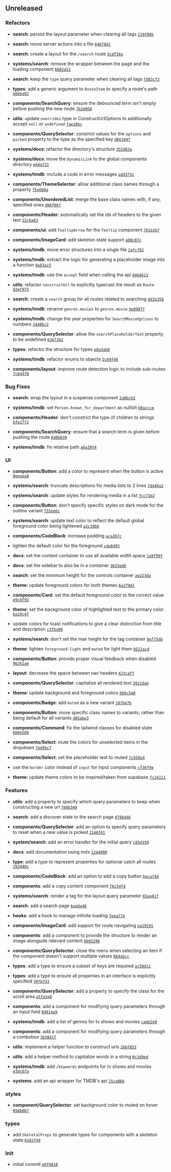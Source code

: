 ## Unreleased

### Refactors

- **search**: persist the layout parameter when clearing all tags <code>[219f08b](https://github.com/Norviah/media-hub/commit/219f08b3c535fb3b1b951847ce0e184daac7b153)</code>

- **search**: move server actions into a file <code>[646f8d1](https://github.com/Norviah/media-hub/commit/646f8d1975b243c96a83dd4b89d212cd207f00a1)</code>

- **search**: create a layout for the `/search` route <code>[3cdf34a](https://github.com/Norviah/media-hub/commit/3cdf34af1933ecac3bacc1ff41f70d8189908493)</code>

- **systems/search**: remove the wrapper between the page and the loading component <code>[6082a51](https://github.com/Norviah/media-hub/commit/6082a51d03c47be1ddbc4e5852de538cd419821c)</code>

- **search**: keep the `type` query parameter when clearing all tags <code>[fd83cf3](https://github.com/Norviah/media-hub/commit/fd83cf35e84a0b5d21515c3c395acc52ddc18fd3)</code>

- **types**: add a generic argument to `RouteItem` to specify a route's path <code>[b0eba92](https://github.com/Norviah/media-hub/commit/b0eba9287dcdd259237ecfba76fcade0d91b864d)</code>

- **components/SearchQuery**: ensure the debounced term isn't empty before pushing the new route <code>[7b2d050](https://github.com/Norviah/media-hub/commit/7b2d05049e5d41563b5d1549d8539d7ff9bca477)</code>

- **utils**: update `overrides` type in ConstructUrlOptions to additionally accept `null` or `undefined` <code>[fae18bc](https://github.com/Norviah/media-hub/commit/fae18bc4daacad2eea9ca5f033cee0e7523e11ab)</code>

- **components/QuerySelector**: constrict values for the `options` and `picked` property to the type as the specified key <code>[d661847](https://github.com/Norviah/media-hub/commit/d661847a5a519a7c29e9326b8ffc72f68031013b)</code>

- **systems/docs**: refactor the directory's structure <code>[355d03a](https://github.com/Norviah/media-hub/commit/355d03ae313340465f9e49c75357e6e078ec890c)</code>

- **systems/docs**: move the `DynamicLink` to the global components directory <code>[e64a721](https://github.com/Norviah/media-hub/commit/e64a7211326da793894dd0281750285b4f7f2cd9)</code>

- **systems/tmdb**: include a code in error messages <code>[add373c](https://github.com/Norviah/media-hub/commit/add373c8b4dab64c2b76065945728a107379f742)</code>

- **components/ThemeSelector**: allow additional class names through a property <code>[f5e600a](https://github.com/Norviah/media-hub/commit/f5e600a26d883ab8935f2577e44082f1592bcc38)</code>

- **components/UnorderedList**: merge the base class names with, if any, specified ones <code>[d66f0bf](https://github.com/Norviah/media-hub/commit/d66f0bf9883f55aa3f1a135f8cd5ac8211af7507)</code>

- **components/Header**: automatically set the ids of headers to the given text <code>[32c6a63](https://github.com/Norviah/media-hub/commit/32c6a637276424359f48b3b1baf324c1ce622066)</code>

- **components/ui**: add `TooltipArrow` for the `Tooltip` component <code>[701b3b7](https://github.com/Norviah/media-hub/commit/701b3b7c4d75229592b364a004c26bf4bb7afb57)</code>

- **components/ImageCard**: add skeleton state support <code>[a08c87c](https://github.com/Norviah/media-hub/commit/a08c87c21b4ec70aa6d4861f7ba03f8e2ee1b829)</code>

- **systems/tmdb**: move error structures into a single file <code>[2afcf82](https://github.com/Norviah/media-hub/commit/2afcf82d5577ba53b51b8f27973c1b0c04f3e3ad)</code>

- **systems/tmdb**: extract the logic for generating a placeholder image into a function <code>[9a83ac5](https://github.com/Norviah/media-hub/commit/9a83ac5a55ea7cb4ee64309d095e6397d2aa8864)</code>

- **systems/tmdb**: use the `accept` field when calling the api <code>[8464813](https://github.com/Norviah/media-hub/commit/8464813c5b5a3fa7656c9ee2200e20a3cffbbb88)</code>

- **utils**: refactor `constructUrl` to explicitly typecast the result as `Route` <code>[d2ef975](https://github.com/Norviah/media-hub/commit/d2ef975077ca0b3d135ce5722b8e2ec665bef3e8)</code>

- **search**: create a `search` group for all routes related to searching <code>[dd1b35b](https://github.com/Norviah/media-hub/commit/dd1b35bbde2a95261956e60638274054dbf89ac1)</code>

- **systems/tmdb**: rename `genres.movies` to `genres.movie` <code>[3e899f7](https://github.com/Norviah/media-hub/commit/3e899f7dc9f86618548bb1f234a06683e079262c)</code>

- **systems/tmdb**: change the year properties for `SearchMovieOptions` to numbers <code>[2440bc2](https://github.com/Norviah/media-hub/commit/2440bc25bb9c7e6b1b0d95ee10e9bb73b4d9dcba)</code>

- **components/QuerySelector**: allow the `searchPlaceholderText` property to be undefined <code>[61673b2](https://github.com/Norviah/media-hub/commit/61673b24555a12065649585c949eace0b705857e)</code>

- **types**: refactor the structure for types <code>[e8a3ab0](https://github.com/Norviah/media-hub/commit/e8a3ab02ee5563c36c9e4c08138f0db051d9e230)</code>

- **systems/tmdb**: refactor enums to objects <code>[2c69f46](https://github.com/Norviah/media-hub/commit/2c69f462615909197d9f43eacc4da13280f38f7c)</code>

- **components/layout**: improve route detection logic to include sub-routes <code>[7c644f8](https://github.com/Norviah/media-hub/commit/7c644f87f38483079eb245ee7f55b66b90dcb63b)</code>

### Bug Fixes

- **search**: wrap the layout in a suspense component <code>[2a0bc62](https://github.com/Norviah/media-hub/commit/2a0bc6201f19eaeb23ade84a81ca2eef0c9f13f4)</code>

- **systems/tmdb**: set `Person.known_for_department` as nullish <code>[b0accce](https://github.com/Norviah/media-hub/commit/b0accce5c447ccf1a18696f3cb0baef1f5bd16be)</code>

- **components/Header**: don't constrict the type of children to strings <code>[bfe2772](https://github.com/Norviah/media-hub/commit/bfe2772050a18fb9c07d163edf86aa9e3902d58c)</code>

- **components/SearchQuery**: ensure that a search term is given before pushing the route <code>[848b639](https://github.com/Norviah/media-hub/commit/848b63924737b29ca70c07df906c0496fb61c751)</code>

- **systems/tmdb**: fix relative path <code>[a6a39f4](https://github.com/Norviah/media-hub/commit/a6a39f45118c91c8167124a4f27569b9bafcfa4a)</code>

### UI

- **components/Button**: add a color to represent when the button is active <code>[8eeaea8](https://github.com/Norviah/media-hub/commit/8eeaea8de5f5885bec0268c2d214bf0c8e0913d1)</code>

- **systems/search**: truncate descriptions for media lists to 2 lines <code>[fd449a2](https://github.com/Norviah/media-hub/commit/fd449a26643196b3dab7eec9658b93cd49488e4a)</code>

- **systems/search**: update styles for rendering media in a list <code>[7cc71b2](https://github.com/Norviah/media-hub/commit/7cc71b283dbc8400ef0b9a7d4ec1bf13a3a594b4)</code>

- **components/Button**: don't specify specific styles on dark mode for the outline variant <code>[755ee6c](https://github.com/Norviah/media-hub/commit/755ee6caa3f71f0fabbb38bb75a169f346d0dff6)</code>

- **systems/search**: update text color to reflect the default global foreground color being lightened <code>[a2c39b6](https://github.com/Norviah/media-hub/commit/a2c39b644037a9ff8af2c8a9fd4549c1ed9e227b)</code>

- **components/CodeBlock**: increase padding <code>[aca267c](https://github.com/Norviah/media-hub/commit/aca267c36a931bb69ada3e0b5786f5e5d3f8b2dc)</code>

- lighten the default color for the foreground <code>[cde8d93](https://github.com/Norviah/media-hub/commit/cde8d93c7c44ecc73cc1e627adfabde2c5a54403)</code>

- **docs**: set the content container to use all available width space <code>[1a9f99f](https://github.com/Norviah/media-hub/commit/1a9f99f9044ae4715a840433d34913923b9063f0)</code>

- **docs**: set the sidebar to also be in a container <code>[3633ed6](https://github.com/Norviah/media-hub/commit/3633ed6e032a3cc413b115b225dfbb40dc2f7441)</code>

- **search**: set the minimum height for the controls container <code>[ae223da](https://github.com/Norviah/media-hub/commit/ae223da2b976b9287b4f086e28db6768517c77e3)</code>

- **theme**: update foreground colors for both themes <code>[6a279d1](https://github.com/Norviah/media-hub/commit/6a279d1f0cc437c804463c8d331bf031ebdd9af3)</code>

- **components/Card**: set the default foreground color to the correct value <code>[e9c8f93](https://github.com/Norviah/media-hub/commit/e9c8f936586ff8b11915afdb820abca9f34c5b1e)</code>

- **theme**: set the background color of highlighted text to the primary color <code>[ba19c4f](https://github.com/Norviah/media-hub/commit/ba19c4f03c8616d7927e1a1e409e978b93449727)</code>

- update colors for toast notifications to give a clear distinction from title and description <code>[c3fba96](https://github.com/Norviah/media-hub/commit/c3fba96b8f7ecdc5376e1021f547755ce7fd278c)</code>

- **systems/search**: don't set the max height for the tag container <code>[9ef75db](https://github.com/Norviah/media-hub/commit/9ef75dbec4af3bbc324b8517e2502eb2f0c333d1)</code>

- **theme**: lighten `foreground-light` and `muted` for light them <code>[9522acd](https://github.com/Norviah/media-hub/commit/9522acdba763c7c0a15c88d13a4b6cda16f2593b)</code>

- **components/Button**: provide proper visual feedback when disabled <code>[96261ae](https://github.com/Norviah/media-hub/commit/96261aea6df8afadb0e4bf93adf3829807d1bab1)</code>

- **layout**: decrease the space between nav headers <code>[423caff](https://github.com/Norviah/media-hub/commit/423caffe69c4eb6615e9948d69742611a8bbe891)</code>

- **components/QuerySelector**: capitalize all rendered text <code>[3921da4](https://github.com/Norviah/media-hub/commit/3921da4632caa6fcddb7584bdf321a07190c7e18)</code>

- **theme**: update background and foreground colors <code>[809c540](https://github.com/Norviah/media-hub/commit/809c540c60676d63df46184d9804fc98e1f5f09b)</code>

- **components/Badge**: add `muted` as a new variant <code>[107647b](https://github.com/Norviah/media-hub/commit/107647b59d88d3b5f089ad4b13b6dbd02fa7d356)</code>

- **components/Button**: move specific class names to variants, rather than being default for all variants <code>[d85abe3](https://github.com/Norviah/media-hub/commit/d85abe33adc10a32cd5a4d14d185a14d18bf2b87)</code>

- **components/Command**: fix the tailwind classes for disabled state <code>[666e508](https://github.com/Norviah/media-hub/commit/666e50897a53196608542b5d4c87baf803aaeee7)</code>

- **components/Select**: mute the colors for unselected items in the dropdown <code>[7ed9bc7](https://github.com/Norviah/media-hub/commit/7ed9bc7e5b364b62a5cf60e85ebe24b730d82849)</code>

- **components/Select**: set the placeholder text to muted <code>[7c958e4](https://github.com/Norviah/media-hub/commit/7c958e4c40e783fa86df061b1e68d3c43fa4d7b3)</code>

- use the `border` color instead of `input` for input components <code>[cf36f9e](https://github.com/Norviah/media-hub/commit/cf36f9e8fd0b1c4492399d8f6f559be3a451a527)</code>

- **theme**: update theme colors to be inspired/taken from supabase <code>[fc16111](https://github.com/Norviah/media-hub/commit/fc16111acd015899ede62078162b6b1846768e5f)</code>

### Features

- **utils**: add a property to specify which query parameters to keep when constructing a new url <code>[760b340](https://github.com/Norviah/media-hub/commit/760b340255fb31d9c0ca7c9639616a1fc1b71aa1)</code>

- **search**: add a discover state to the search page <code>[479b446](https://github.com/Norviah/media-hub/commit/479b44648d5a013d7ee068b52289794f6f136816)</code>

- **components/QuerySelector**: add an option to specify query parameters to reset when a new value is picked <code>[2146f01](https://github.com/Norviah/media-hub/commit/2146f014d0fde2fa6a20b60e74a081a1bbc76d8a)</code>

- **system/search**: add an error handler for the initial query <code>[c85d359](https://github.com/Norviah/media-hub/commit/c85d3599543bd7897ed088607c10ab6681e53c1b)</code>

- **docs**: add documentation using mdx <code>[1244090](https://github.com/Norviah/media-hub/commit/1244090512b3fd78549d8a2c727d562740856f94)</code>

- **type**: add a type to represent properties for optional catch all routes <code>[192040c](https://github.com/Norviah/media-hub/commit/192040c96bc9dc57eb8c50d3697d5398858084d7)</code>

- **components/CodeBlock**: add an option to add a copy button <code>[beca74d](https://github.com/Norviah/media-hub/commit/beca74d41088fafc33e43d6424b5f467d8a6f8c8)</code>

- **components**: add a copy content component <code>[f6c54f4](https://github.com/Norviah/media-hub/commit/f6c54f40bc95c51b55db553df7ae1a1b5ae84ab8)</code>

- **systems/search**: render a tag for the layout query parameter <code>[65ee01f](https://github.com/Norviah/media-hub/commit/65ee01fce9c30692d28d2f4e608ea7f18b4d7381)</code>

- **search**: add a search page <code>[6adda48](https://github.com/Norviah/media-hub/commit/6adda487e740261a26db9dd89fcd559f483d23fb)</code>

- **hooks**: add a hook to manage infinite loading <code>[feea77e](https://github.com/Norviah/media-hub/commit/feea77e34052ddbc7c731a8f7d33eee5ee529448)</code>

- **components/ImageCard**: add support for route navigating <code>[ea19191](https://github.com/Norviah/media-hub/commit/ea19191872df8565888ac9b9fa25e023b34b3b2c)</code>

- **components**: add a component to provide the structure to render an image alongside relevant content <code>[b601296](https://github.com/Norviah/media-hub/commit/b601296ebb45388c494305b83764815ee368a627)</code>

- **components/QuerySelector**: close the menu when selecting an item if the component doesn't support multiple values <code>[884abcc](https://github.com/Norviah/media-hub/commit/884abccad1f704748773bdde62e96f7388883767)</code>

- **types**: add a type to ensure a subset of keys are required <code>[ac58d11](https://github.com/Norviah/media-hub/commit/ac58d114e9e7b4adc48aaec604b80d3368054b0a)</code>

- **types**: add a type to ensure all properties in an interface is explicitly specifeid <code>[39fb7d3](https://github.com/Norviah/media-hub/commit/39fb7d39053e469252216da3631bc1e0e7db11ac)</code>

- **components/QuerySelector**: add a property to specify the class for the scroll area <code>[a5fa2e8](https://github.com/Norviah/media-hub/commit/a5fa2e852b9c4cdb392d01054b7ed18aec3bc5c6)</code>

- **components**: add a component for modifying query parameters through an input field <code>[89914a9](https://github.com/Norviah/media-hub/commit/89914a9300e8bc3471689b5812eca6b9c5ba4381)</code>

- **systems/tmdb**: add a list of genres for tv shows and movies <code>[cade2e0](https://github.com/Norviah/media-hub/commit/cade2e07b8d76713072a8ae31d40db26f09b4f31)</code>

- **components**: add a component for modifying query parameters through a combobox <code>[3b5841f](https://github.com/Norviah/media-hub/commit/3b5841fa64a692f7589e7ac339fe646daeb2c701)</code>

- **utils**: implement a helper function to construct urls <code>[2b6f853](https://github.com/Norviah/media-hub/commit/2b6f8530b7d5ac5f145f01902debb22200337f6d)</code>

- **utils**: add a helper method to capitalize words in a string <code>[0c3d9ed](https://github.com/Norviah/media-hub/commit/0c3d9edd003a8edc8f068d4748e1482e3d2b0c29)</code>

- **systems/tmdb**: add `/keywords` endpoints for tv shows and movies <code>[e3dc67a](https://github.com/Norviah/media-hub/commit/e3dc67aa1738d9ad44e6a4419ef7e26de86e1452)</code>

- **systems**: add an api wrapper for TMDB's api <code>[15ca06b](https://github.com/Norviah/media-hub/commit/15ca06bf548895d7fcacfe7fbeddceca1f71c0cd)</code>

### styles

- **component/QuerySelector**: set background color to muted on hover <code>[094b067](https://github.com/Norviah/media-hub/commit/094b067e7cdfa9989e66f811af6d09be02d61dc5)</code>

### types

- add `SkeletalProps` to generate types for components with a skeleton state <code>[6102f49](https://github.com/Norviah/media-hub/commit/6102f490fc4bcc613a49f8aef78883da86d13808)</code>

### Init

- initial commit <code>[e8f9818](https://github.com/Norviah/media-hub/commit/e8f981810514e3aaf6fcc99e4b7a47cbba39219b)</code>